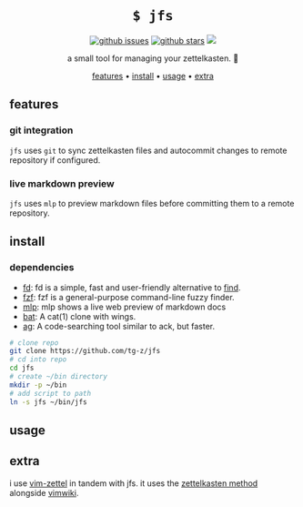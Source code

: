 <h1 align="center"><code>$ jfs</code></h1>

<p align="center">
<a href="https://github.com/tg-z/jfs/issues"><img alt="github issues" src="https://img.shields.io/github/issues/tg-z/jfs?color=ff69b4"></a>
<a href="https://github.com/tg-z/jfs/stargazers"><img alt="github stars" src="https://img.shields.io/github/stars/tg-z/jfs?color=ff69b4"></a>
<a href="https://github.com/tg-z/jfs/graphs/contributors" alt="contributors">
<img src="https://img.shields.io/github/contributors/tg-z/jfs?color=ff69b4"/></a>
</p>

<p align="center">a small tool for managing your zettelkasten. 📓 </p>

<p align="center">
  <a href="#features">features</a> •
  <a href="#install">install</a> •
  <a href="#usage">usage</a> •
  <a href="#extra">extra</a><br>
</p>

## features

### git integration
`jfs` uses `git` to sync zettelkasten files and autocommit changes to remote repository if configured.

### live markdown preview
`jfs` uses `mlp` to preview markdown files before committing them to a remote repository.

## install

### dependencies
- [fd](https://crates.io/crates/fd-find): fd is a simple, fast and user-friendly alternative to [find](https://www.gnu.org/software/findutils/).
- [fzf](https://github.com/junegunn/fzf): fzf is a general-purpose command-line fuzzy finder.
- [mlp](https://github.com/ms-jpq/markdown-live-preview): mlp shows a live web preview of markdown docs
- [bat](https://github.com/sharkdp/bat): A cat(1) clone with wings.
- [ag](https://geoff.greer.fm/ag/): A code-searching tool similar to ack, but faster.

```sh
# clone repo
git clone https://github.com/tg-z/jfs
# cd into repo
cd jfs
# create ~/bin directory
mkdir -p ~/bin
# add script to path
ln -s jfs ~/bin/jfs
```

## usage

## extra
i use [vim-zettel](https://github.com/michal-h21/vim-zettel) in tandem with jfs. it uses the [zettelkasten method](https://zettelkasten.de/) alongside [vimwiki](https://github.com/vimwiki/vimwiki).
